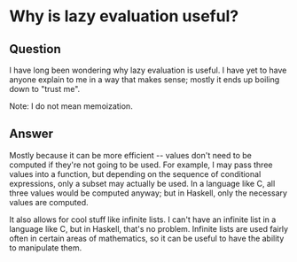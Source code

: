 
# Why is lazy evaluation useful?

## Question
        
I have long been wondering why lazy evaluation is useful. I have yet to have anyone explain to me in a way that makes sense; mostly it ends up boiling down to "trust me".

Note: I do not mean memoization.

## Answer
        
Mostly because it can be more efficient -- values don't need to be computed if they're not going to be used. For example, I may pass three values into a function, but depending on the sequence of conditional expressions, only a subset may actually be used. In a language like C, all three values would be computed anyway; but in Haskell, only the necessary values are computed.

It also allows for cool stuff like infinite lists. I can't have an infinite list in a language like C, but in Haskell, that's no problem. Infinite lists are used fairly often in certain areas of mathematics, so it can be useful to have the ability to manipulate them.
